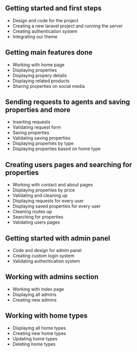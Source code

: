 ## Getting started and first steps
- Design and code for the project
- Creating a new laravel project and running the server
- Creating authentication system
- Integrating our theme
## Getting main features done
- Working with home page
- Displaying properties
- Displaying propery details
- Displaying related products
- Sharing properties on social media
## Sending requests to agents and saving properties and more
- Inserting requests
- Validating request form
- Saving properties
- Validating saving properties
- Displaying properties by type 
- Displaying properties based on 
home type

## Creating users pages and searching for properties
- Working with contact and about pages
- Displaying properties by price
- Validating and cleaning up
- Displaying requests for every user
- Displaying saved properties for every 
user
- Cleaning routes up
- Searching for properties
- Validating users pages

## Getting started with admin panel
- Code and design for admin panel
- Creating custom login system
- Validating authentication system

## Working with admins section
- Working with index page
- Displaying all admins
- Creating new admins

## Working with home types
- Displaying all home types
- Creating new home types
- Updating home types
- Deleting home types
